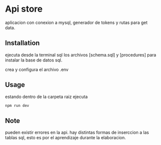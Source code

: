 # Api store

aplicacion con conexion a mysql, generador de tokens y rutas para get data.

## Installation

ejecuta desde la terminal sql los archivos [schema.sql] y [procedures] para instalar la base de datos sql.

crea y configura el archivo .env

## Usage
estando dentro de la carpeta raiz ejecuta

```bash
npm run dev
```

## Note
pueden existir errores en la api.
hay distintas formas de inserccion a las tablas sql, esto es por el aprendizaje durante la elaboracion.
